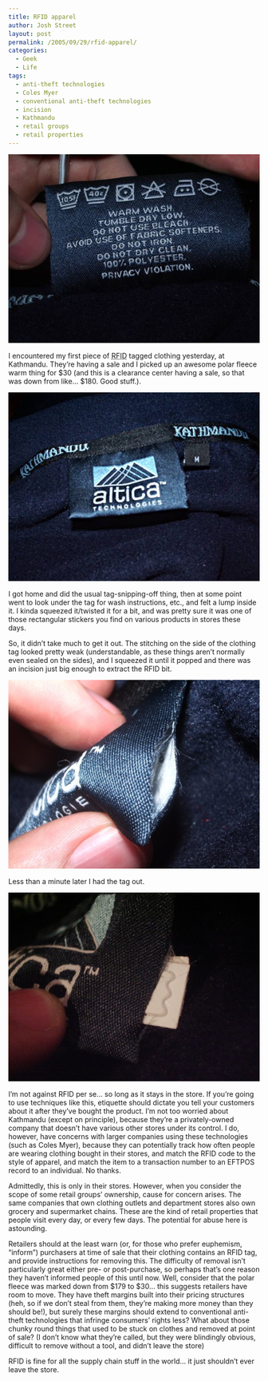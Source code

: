 ```yaml
---
title: RFID apparel
author: Josh Street
layout: post
permalink: /2005/09/29/rfid-apparel/
categories:
  - Geek
  - Life
tags:
  - anti-theft technologies
  - Coles Myer
  - conventional anti-theft technologies
  - incision
  - Kathmandu
  - retail groups
  - retail properties
---
```

![Privacy violation][1]

I encountered my first piece of <acronym title="Radio Frequency IDentification">RFID</acronym> tagged clothing yesterday, at Kathmandu. They&#8217;re having a sale and I picked up an awesome polar fleece warm thing for $30 (and this is a clearance center having a sale, so that was down from like&#8230; $180. Good stuff.).

![Kathmandu/Altica branded polar fleece][2]

I got home and did the usual tag-snipping-off thing, then at some point went to look under the tag for wash instructions, etc., and felt a lump inside it. I kinda squeezed it/twisted it for a bit, and was pretty sure it was one of those rectangular stickers you find on various products in stores these days.

So, it didn&#8217;t take much to get it out. The stitching on the side of the clothing tag looked pretty weak (understandable, as these things aren&#8217;t normally even sealed on the sides), and I squeezed it until it popped and there was an incision just big enough to extract the RFID bit.

![The split][3]

Less than a minute later I had the tag out.

![The tag comes out of the slit in the side of the tag][4]

I&#8217;m not against RFID per se&#8230; so long as it stays in the store. If you&#8217;re going to use techniques like this, etiquette should dictate you tell your customers about it after they&#8217;ve bought the product. I&#8217;m not too worried about Kathmandu (except on principle), because they&#8217;re a privately-owned company that doesn&#8217;t have various other stores under its control. I do, however, have concerns with larger companies using these technologies (such as Coles Myer), because they can potentially track how often people are wearing clothing bought in their stores, and match the RFID code to the style of apparel, and match the item to a transaction number to an EFTPOS record to an individual. No thanks.

Admittedly, this is only in their stores. However, when you consider the scope of some retail groups&#8217; ownership, cause for concern arises. The same companies that own clothing outlets and department stores also own grocery and supermarket chains. These are the kind of retail properties that people visit every day, or every few days. The potential for abuse here is astounding.

Retailers should at the least warn (or, for those who prefer euphemism, &#8220;inform&#8221;) purchasers at time of sale that their clothing contains an RFID tag, and provide instructions for removing this. The difficulty of removal isn&#8217;t particularly great either pre- or post-purchase, so perhaps that&#8217;s one reason they haven&#8217;t informed people of this until now. Well, consider that the polar fleece was marked down from $179 to $30&#8230; this suggests retailers have room to move. They have theft margins built into their pricing structures (heh, so if we don&#8217;t steal from them, they&#8217;re making more money than they should be!), but surely these margins should extend to conventional anti-theft technologies that infringe consumers&#8217; rights less? What about those chunky round things that used to be stuck on clothes and removed at point of sale? (I don&#8217;t know what they&#8217;re called, but they were blindingly obvious, difficult to remove without a tool, and didn&#8217;t leave the store)

RFID is fine for all the supply chain stuff in the world&#8230; it just shouldn&#8217;t ever leave the store.

 [1]: /blog/wp-content/2005/09/privacyviolation.jpg
 [2]: /blog/wp-content/2005/09/tag.jpg
 [3]: /blog/wp-content/2005/09/split.jpg
 [4]: /blog/wp-content/2005/09/extract.jpg